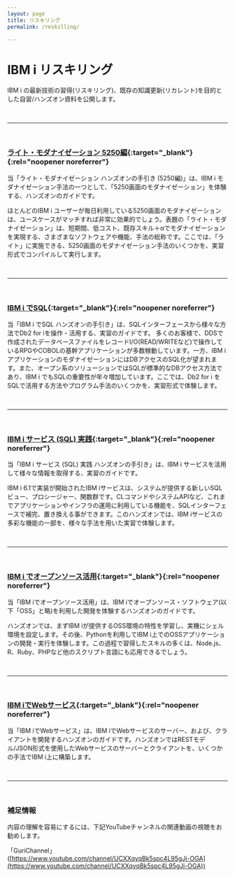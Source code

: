 ```yaml
---
layout: page
title: リスキリング
permalink: /reskilling/

---
```


# IBM i リスキリング

IBM i の最新技術の習得(リスキリング)、既存の知識更新(リカレント)を目的とした自習/ハンズオン資料を公開します。

<br>

---
<br>

### [ライト・モダナイゼーション 5250編](https://guricat.github.io/Lite-modernization-for-5250/#/){:target="_blank"}{:rel="noopener noreferrer"}

当「ライト・モダナイゼーション ハンズオンの手引き (5250編)」は、IBM i モダナイゼーション手法の一つとして、「5250画面のモダナイゼーション」を体験する、ハンズオンのガイドです。

ほとんどのIBM i ユーザーが毎日利用している5250画面のモダナイゼーションは、ユースケースがマッチすれば非常に効果的でしょう。表題の「ライト・モダナイゼーション」は、短期間、低コスト、既存スキル＋αでモダナイゼーションを実現する、さまざまなソフトウェアや機能、手法の総称です。ここでは、「ライト」に実施できる、5250画面のモダナイゼーション手法のいくつかを、実習形式でコンパイルして実行します。

<br>

---
<br>

### [IBM i でSQL](https://guricat.github.io/SQL-on-IBM-i/#/){:target="_blank"}{:rel="noopener noreferrer"}

当「IBM i でSQL ハンズオンの手引き」は、SQLインターフェースから様々な方法でDb2 for iを操作・活用する、実習のガイドです。 多くのお客様で、DDSで作成されたデータベースファイルをレコードI/O(READ/WRITEなど)で操作しているRPGやCOBOLの基幹アプリケーションが多数稼動しています。一方、IBM i アプリケーションのモダナイゼーションにはDBアクセスのSQL化が望まれます。また、オープン系のソリューションではSQLが標準的なDBアクセス方法であり、IBM i でもSQLの重要性が年々増加しています。ここでは、Db2 for i をSQLで活用する方法やプログラム手法のいくつかを、実習形式で体験します。

<br>

---
<br>

### [IBM i サービス (SQL) 実践](https://guricat.github.io/Practical-use-of-IBM-i-Service--SQL-/#/){:target="_blank"}{:rel="noopener noreferrer"}

当「IBM i サービス (SQL) 実践 ハンズオンの手引き」は、IBM i サービスを活用して様々な情報を取得する、実習のガイドです。

IBM i 6.1で実装が開始されたIBM iサービスは、システムが提供する新しいSQLビュー、プロシージャー、関数群です。CLコマンドやシステムAPIなど、これまでアプリケーションやインフラの運用に利用している機能を、SQLインターフェースで補完、置き換える事ができます。このハンズオンでは、IBM iサービスの多彩な機能の一部を、様々な手法を用いた実習で体験します。

<br>

---
<br>

### [IBM i でオープンソース活用](https://guricat.github.io/Leveraging-Open-Source-on-IBM-i/#/){:target="_blank"}{:rel="noopener noreferrer"}

当「IBM iでオープンソース活用」は、IBM iでオープンソース・ソフトウェア(以下「OSS」と略)を利用した開発を体験するハンズオンのガイドです。

ハンズオンでは、まずIBM iが提供するOSS環境の特性を学習し、実機にシェル環境を設定します。その後、Pythonを利用してIBM i上でのOSSアプリケーションの開発・実行を体験します。この過程で習得したスキルの多くは、Node.js、R、Ruby、PHPなど他のスクリプト言語にも応用できるでしょう。

<br>

---
<br>

### [IBM iでWebサービス](https://guricat.github.io/Web-Service-on-IBM-i/#/){:target="_blank"}{:rel="noopener noreferrer"}

当「IBM iでWebサービス」は、IBM iでWebサービスのサーバー、および、クライアントを開発するハンズオンのガイドです。ハンズオンではRESTモデル/JSON形式を使用したWebサービスのサーバーとクライアントを、いくつかの手法でIBM i上に構築します。

<br>

---
<br>

### 補足情報

内容の理解を容易にするには、下記YouTubeチャンネルの関連動画の視聴をお勧めします。

「GuriChannel」 ([https://www.youtube.com/channel/UCXXqyqBk5spc4L95gJj-OGA](https://www.youtube.com/channel/UCXXqyqBk5spc4L95gJj-OGA))
